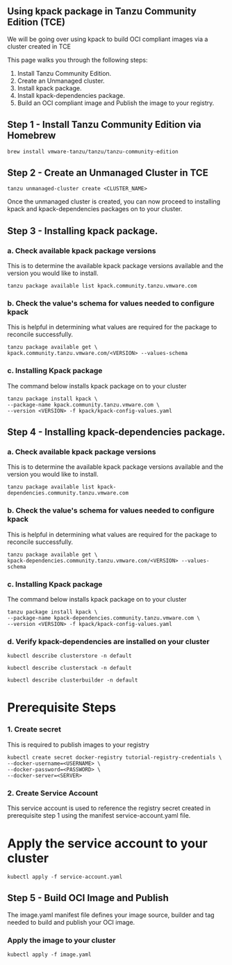 ## Using kpack package in Tanzu Community Edition (TCE)
We will be going over using kpack to build OCI compliant images via a cluster created in TCE

This page walks you through the following steps:

1. Install Tanzu Community Edition.
2. Create an Unmanaged cluster.
3. Install kpack package.
4. Install kpack-dependencies package.
5. Build an OCI compliant image and Publish the image to your registry.


## Step 1 - Install Tanzu Community Edition via Homebrew

```shell
brew install vmware-tanzu/tanzu/tanzu-community-edition
```

## Step 2 - Create an Unmanaged Cluster in TCE

```shell
tanzu unmanaged-cluster create <CLUSTER_NAME>
```

Once the unmanaged cluster is created, you can now proceed to installing kpack and kpack-dependencies packages on to your cluster. 

## Step 3 - Installing kpack package.

### a. Check available kpack package versions

This is to determine the available kpack package versions available and the version you would like to install.

```shell
tanzu package available list kpack.community.tanzu.vmware.com
```

### b. Check the value's schema for values needed to configure kpack

This is helpful in determining what values are required for the package to reconcile successfully. 

```shell
tanzu package available get \
kpack.community.tanzu.vmware.com/<VERSION> --values-schema
```

### c. Installing Kpack package

The command below installs kpack package on to your cluster
```shell
tanzu package install kpack \
--package-name kpack.community.tanzu.vmware.com \
--version <VERSION> -f kpack/kpack-config-values.yaml
```

## Step 4 - Installing kpack-dependencies package.

### a. Check available kpack package versions

This is to determine the available kpack package versions available and the version you would like to install.

```shell
tanzu package available list kpack-dependencies.community.tanzu.vmware.com
```

### b. Check the value's schema for values needed to configure kpack

This is helpful in determining what values are required for the package to reconcile successfully.

```shell
tanzu package available get \
kpack-dependencies.community.tanzu.vmware.com/<VERSION> --values-schema
```

### c. Installing Kpack package

The command below installs kpack package on to your cluster
```shell
tanzu package install kpack \
--package-name kpack-dependencies.community.tanzu.vmware.com \
--version <VERSION> -f kpack/kpack-config-values.yaml
```

### d. Verify kpack-dependencies are installed on your cluster

```shell
kubectl describe clusterstore -n default
```

```shell
kubectl describe clusterstack -n default
```

```shell
kubectl describe clusterbuilder -n default
```

# Prerequisite Steps

### 1. Create secret
This is required to publish images to your registry

```shell
kubectl create secret docker-registry tutorial-registry-credentials \
--docker-username=<USERNAME> \
--docker-password=<PASSWORD> \
--docker-server=<SERVER>
```

### 2. Create Service Account
This service account is used to reference the registry secret created in prerequisite step 1 using the manifest service-account.yaml file.

# Apply the service account to your cluster
```shell
kubectl apply -f service-account.yaml
```

## Step 5 - Build OCI Image and Publish

The image.yaml manifest file defines your image source, builder and tag needed to build and publish your OCI image.   

### Apply the image to your cluster
```shell
kubectl apply -f image.yaml
```